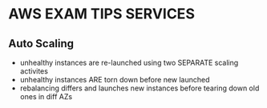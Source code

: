 # AWS EXAM TIPS SERVICES

## Auto Scaling

- unhealthy instances are re-launched using two SEPARATE scaling activites
- unhealthy instances ARE torn down before new launched
- rebalancing differs and launches new instances before tearing down old ones in diff AZs
